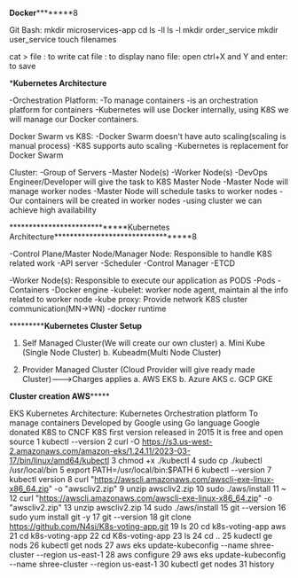 ******************************Docker**************************************8

Git Bash:
mkdir microservices-app
cd
ls -ll
ls -l
mkdir order_service
mkdir user_service
touch filenames

cat > file : to write
cat file : to display
nano file: open
ctrl+X and Y and enter: to save

*****************************Kubernetes Architecture****************************

-Orchestration Platform:
-To manage containers
-is an orchestration platform for containers
-Kubernetes will  use Docker internally, using K8S we will manage our Docker containers.

Docker Swarm vs K8S:
-Docker Swarm doesn't have auto scaling(scaling is manual process)
-K8S supports auto scaling
-Kubernetes is replacement for Docker Swarm

Cluster:
-Group of Servers
-Master Node(s)
-Worker Node(s)
-DevOps Engineer/Developer will give the task to K8S Master Node
-Master Node will manage worker nodes
-Master Node will schedule tasks to worker nodes
-Our containers will be created in worker nodes
-using cluster we can achieve high availability

*****************************Kubernetes Architecture**********************************8

-Control Plane/Master Node/Manager Node: Responsible to handle K8S related work
	-API server
	-Scheduler 
	-Control Manager 
	-ETCD

-Worker Node(s): Responsible to execute our application as PODS
	-Pods
	-Containers
	-Docker engine
	-kubelet: worker node agent, maintain al the info related to worker node
	-kube proxy: Provide network K8S cluster communication(MN->WN)
	-docker runtime

*******************************************Kubernetes Cluster Setup**********************************

1. Self Managed Cluster(We will create our own cluster)
a. Mini Kube (Single Node Cluster)
b. Kubeadm(Multi Node Cluster)

2. Provider Managed Cluster (Cloud Provider will give ready made Cluster)--->Charges applies
a. AWS EKS
b. Azure AKS
c. GCP GKE

**************************************Cluster creation AWS*******************************************

EKS
Kubernetes Architecture:
Kubernetes 
	Orchestration platform
	To manage containers
	Developed by Google using Go language
	Google donated K8S to CNCF
	K8S first version released in 2015
	It is free and open source
 1  kubectl --version
    2  curl -O https://s3.us-west-2.amazonaws.com/amazon-eks/1.24.11/2023-03-17/bin/linux/amd64/kubectl
    3  chmod +x ./kubectl
    4  sudo cp ./kubectl /usr/local/bin
    5  export PATH=/usr/local/bin:$PATH
    6  kubectl --version
    7  kubectl version
    8  curl "https://awscli.amazonaws.com/awscli-exe-linux-x86_64.zip" -o "awscliv2.zip"
    9  unzip awscliv2.zip
   10  sudo ./aws/install
   11  ~
   12  curl "https://awscli.amazonaws.com/awscli-exe-linux-x86_64.zip" -o "awscliv2.zip"
   13  unzip awscliv2.zip
   14  sudo ./aws/install
   15  git --version
   16  sudo yum install git -y
   17  git --version
   18  git clone https://github.com/N4si/K8s-voting-app.git
   19  ls
   20  cd k8s-voting-app aws
   21  cd k8s-voting-app
   22  cd K8s-voting-app
   23  ls
   24  cd ..
   25  kudectl ge nods
   26  kubectl get nods
   27  aws eks update-kubeconfig --name shree-cluster --region us-east-1
   28  aws configure
   29  aws eks update-kubeconfig --name shree-cluster --region us-east-1
   30  kubectl get nodes
   31  history

